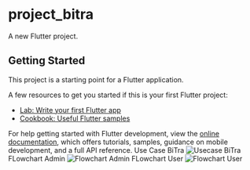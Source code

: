 # project_bitra

A new Flutter project.

## Getting Started

This project is a starting point for a Flutter application.

A few resources to get you started if this is your first Flutter project:

- [Lab: Write your first Flutter app](https://docs.flutter.dev/get-started/codelab)
- [Cookbook: Useful Flutter samples](https://docs.flutter.dev/cookbook)

For help getting started with Flutter development, view the
[online documentation](https://docs.flutter.dev/), which offers tutorials,
samples, guidance on mobile development, and a full API reference.
Use Case BiTra
![Usecase BiTra](https://github.com/Egyputrap7/090_BiTra/assets/96332093/2bbcaa77-1cc2-4adf-817f-64570489c921)
FLowchart Admin
![Flowchart Admin](https://github.com/Egyputrap7/090_BiTra/assets/96332093/e04921c4-50b8-4866-b803-421c449e5f3f)
FLowchart User
![Flowchart User](https://github.com/Egyputrap7/090_BiTra/assets/96332093/7bef4dd2-ba1f-483c-b3f2-9fa604880907)



